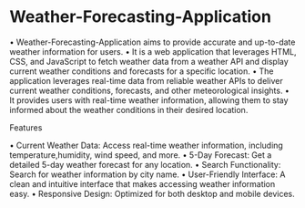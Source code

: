 # Weather-Forecasting-Application

•	Weather-Forecasting-Application aims to provide accurate and up-to-date weather information for users.
•	It is a web application that leverages HTML, CSS, and JavaScript to fetch weather data from a weather API and display current weather conditions and forecasts for a specific 
  location.
•	The application leverages real-time data from reliable weather APIs to deliver current weather conditions, forecasts, and other meteorological insights. 
•	It provides users with real-time weather information, allowing them to stay informed about the weather conditions in their desired location.


Features

•	Current Weather Data: Access real-time weather information, including temperature,humidity, wind speed, and more.
•	5-Day Forecast: Get a detailed 5-day weather forecast for any location.
•	Search Functionality: Search for weather information by city name.
•	User-Friendly Interface: A clean and intuitive interface that makes accessing weather information easy.
•	Responsive Design: Optimized for both desktop and mobile devices.

